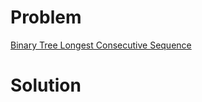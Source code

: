 
# Problem





[Binary Tree Longest Consecutive Sequence](https://leetcode.com/problems/binary-tree-longest-consecutive-sequence)

# Solution



